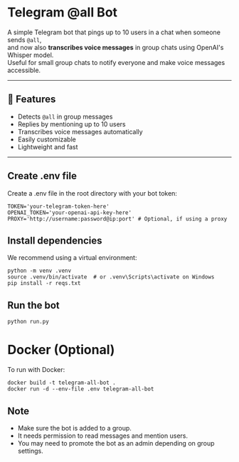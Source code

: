 # Telegram @all Bot

A simple Telegram bot that pings up to 10 users in a chat when someone sends `@all`,  
and now also **transcribes voice messages** in group chats using OpenAI's Whisper model.  
Useful for small group chats to notify everyone and make voice messages accessible.

---

## 🚀 Features

- Detects `@all` in group messages
- Replies by mentioning up to 10 users
- Transcribes voice messages automatically
- Easily customizable
- Lightweight and fast

---

## Create .env file

Create a .env file in the root directory with your bot token:

```
TOKEN='your-telegram-token-here'
OPENAI_TOKEN='your-openai-api-key-here'
PROXY='http://username:password@ip:port' # Optional, if using a proxy

```

## Install dependencies

We recommend using a virtual environment:

```
python -m venv .venv
source .venv/bin/activate  # or .venv\Scripts\activate on Windows
pip install -r reqs.txt

```

## Run the bot

```
python run.py
```

# Docker (Optional)

To run with Docker:

```
docker build -t telegram-all-bot .
docker run -d --env-file .env telegram-all-bot
```

## Note

- Make sure the bot is added to a group.
- It needs permission to read messages and mention users.
- You may need to promote the bot as an admin depending on group settings.
